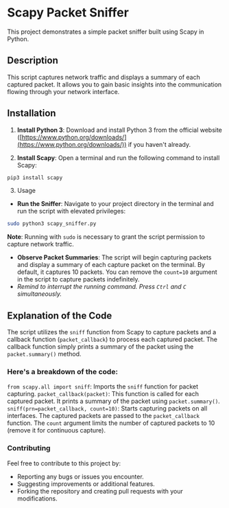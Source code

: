 # Scapy Packet Sniffer

This project demonstrates a simple packet sniffer built using Scapy in Python.

## Description

This script captures network traffic and displays a summary of each captured packet. It allows you to gain basic insights into the communication flowing through your network interface.

## Installation

1. **Install Python 3**: Download and install Python 3 from the official website ([https://www.python.org/downloads/](https://www.python.org/downloads/)) if you haven't already.

2. **Install Scapy**: Open a terminal and run the following command to install Scapy:

```bash
pip3 install scapy
```

3. Usage
- **Run the Sniffer**: Navigate to your project directory in the terminal and run the script with elevated privileges:

```bash
sudo python3 scapy_sniffer.py
```

**Note**: Running with `sudo` is necessary to grant the script permission to capture network traffic.

- **Observe Packet Summaries**: The script will begin capturing packets and display a summary of each capture packet on the terminal. By default, it captures 10 packets. You can remove the `count=10` argument in the script to capture packets indefinitely.
- _Remind to interrupt the running command. Press `Ctrl` and `C` simultaneously._

## Explanation of the Code

The script utilizes the `sniff` function from Scapy to capture packets and a callback function (`packet_callback`) to process each captured packet. The callback function simply prints a summary of the packet using the `packet.summary()` method.

### Here's a breakdown of the code:

`from scapy.all import sniff`: Imports the `sniff` function for packet capturing.
`packet_callback(packet)`: This function is called for each captured packet. It prints a summary of the packet using `packet.summary()`.
`sniff(prn=packet_callback, count=10)`: Starts capturing packets on all interfaces. The captured packets are passed to the `packet_callback` function. The `count` argument limits the number of captured packets to 10 (remove it for continuous capture).

### Contributing
Feel free to contribute to this project by:

- Reporting any bugs or issues you encounter.
- Suggesting improvements or additional features.
- Forking the repository and creating pull requests with your modifications.

